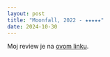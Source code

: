 ```yaml
---
layout: post
title: "Moonfall, 2022 - ★★★★★"
date: 2024-10-30
---
```


Moj review je na [ovom linku](https://letterboxd.com/pavlesap/film/moonfall/).
